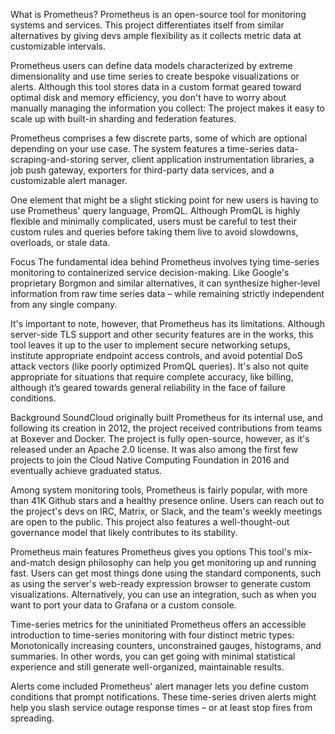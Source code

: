 What is Prometheus?
Prometheus is an open-source tool for monitoring systems and services. This project differentiates itself from similar alternatives by giving devs ample flexibility as it collects metric data at customizable intervals.

Prometheus users can define data models characterized by extreme dimensionality and use time series to create bespoke visualizations or alerts. Although this tool stores data in a custom format geared toward optimal disk and memory efficiency, you don't have to worry about manually managing the information you collect: The project makes it easy to scale up with built-in sharding and federation features.

Prometheus comprises a few discrete parts, some of which are optional depending on your use case. The system features a time-series data-scraping-and-storing server, client application instrumentation libraries, a job push gateway, exporters for third-party data services, and a customizable alert manager.

One element that might be a slight sticking point for new users is having to use Prometheus' query language, PromQL. Although PromQL is highly flexible and minimally complicated, users must be careful to test their custom rules and queries before taking them live to avoid slowdowns, overloads, or stale data.

Focus
The fundamental idea behind Prometheus involves tying time-series monitoring to containerized service decision-making. Like Google's proprietary Borgmon and similar alternatives, it can synthesize higher-level information from raw time series data – while remaining strictly independent from any single company.

It's important to note, however, that Prometheus has its limitations. Although server-side TLS support and other security features are in the works, this tool leaves it up to the user to implement secure networking setups, institute appropriate endpoint access controls, and avoid potential DoS attack vectors (like poorly optimized PromQL queries). It's also not quite appropriate for situations that require complete accuracy, like billing, although it’s geared towards general reliability in the face of failure conditions.

Background
SoundCloud originally built Prometheus for its internal use, and following its creation in 2012, the project received contributions from teams at Boxever and Docker. The project is fully open-source, however, as it's released under an Apache 2.0 license. It was also among the first few projects to join the Cloud Native Computing Foundation in 2016 and eventually achieve graduated status.

Among system monitoring tools, Prometheus is fairly popular, with more than 41K Github stars and a healthy presence online. Users can reach out to the project's devs on IRC, Matrix, or Slack, and the team's weekly meetings are open to the public. This project also features a well-thought-out governance model that likely contributes to its stability.

Prometheus main features
Prometheus gives you options
This tool's mix-and-match design philosophy can help you get monitoring up and running fast. Users can get most things done using the standard components, such as using the server's web-ready expression browser to generate custom visualizations. Alternatively, you can use an integration, such as when you want to port your data to Grafana or a custom console.

Time-series metrics for the uninitiated
Prometheus offers an accessible introduction to time-series monitoring with four distinct metric types: Monotonically increasing counters, unconstrained gauges, histograms, and summaries. In other words, you can get going with minimal statistical experience and still generate well-organized, maintainable results.

Alerts come included
Prometheus' alert manager lets you define custom conditions that prompt notifications. These time-series driven alerts might help you slash service outage response times – or at least stop fires from spreading.
